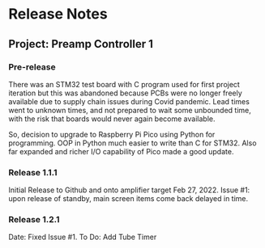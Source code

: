 # Release Notes
## Project: Preamp Controller 1

### Pre-release
There was an STM32 test board with C program used for first project iteration but this was abandoned because PCBs were no longer freely available due to supply chain issues during Covid pandemic.  Lead times went to unknown times, and not prepared to wait some unbounded time, with the risk that boards would never again become available.

So, decision to upgrade to Raspberry Pi Pico using Python for programming.  OOP in Python much easier to write than C for STM32.  Also far expanded and richer I/O capability of Pico made a good update.

### Release 1.1.1
Initial Release to Github and onto amplifier target Feb 27, 2022.
Issue #1: upon release of standby, main screen items come back delayed in time.

### Release 1.2.1
Date:
Fixed Issue #1.
To Do:
Add Tube Timer